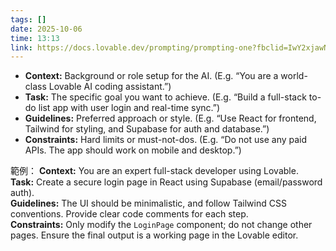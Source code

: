 ```yaml
---
tags: []
date: 2025-10-06
time: 13:13
link: https://docs.lovable.dev/prompting/prompting-one?fbclid=IwY2xjawNQKedleHRuA2FlbQIxMQABHlQa3WBfBTGaAH4D_6MUJ8Z_hpNuMpB_GB3if5adavPBpTkPEPJWShQ6AItM_aem_hFBrUFLh8-p9a8Y9dgyR7g
---
```




- **Context:** Background or role setup for the AI. (E.g. “You are a world-class Lovable AI coding assistant.”)
- **Task:** The specific goal you want to achieve. (E.g. “Build a full-stack to-do list app with user login and real-time sync.”)
- **Guidelines:** Preferred approach or style. (E.g. “Use React for frontend, Tailwind for styling, and Supabase for auth and database.”)
- **Constraints:** Hard limits or must-not-dos. (E.g. “Do not use any paid APIs. The app should work on mobile and desktop.”)

範例：
**Context:** You are an expert full-stack developer using Lovable.  
**Task:** Create a secure login page in React using Supabase (email/password auth).  
**Guidelines:** The UI should be minimalistic, and follow Tailwind CSS conventions. Provide clear code comments for each step.  
**Constraints:** Only modify the `LoginPage` component; do not change other pages. Ensure the final output is a working page in the Lovable editor.